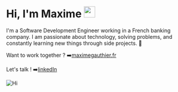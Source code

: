 # Hi, I'm Maxime <img src="https://media.giphy.com/media/hvRJCLFzcasrR4ia7z/giphy.gif" width="30px" height="30px">

I'm a Software Development Engineer working in a French banking company. I am passionate about technology, solving problems, and constantly learning new things through side projects. 🚀

Want to work together ?
➡️[maximegauthier.fr](https://maximegauthier.fr)

Let's talk !
➡️[linkedIn](https://linkedIn/in/maximegauthier45.fr)

<img src="https://i.giphy.com/media/v1.Y2lkPTc5MGI3NjExbDRmYzJudWM3cWptMmRmazhrNXJla3UzMm1wcTlsNXg4MG51djE3YiZlcD12MV9pbnRlcm5hbF9naWZfYnlfaWQmY3Q9Zw/6xE1FNcorRInS/giphy.gif" alt="Hi" title="Hi"/>